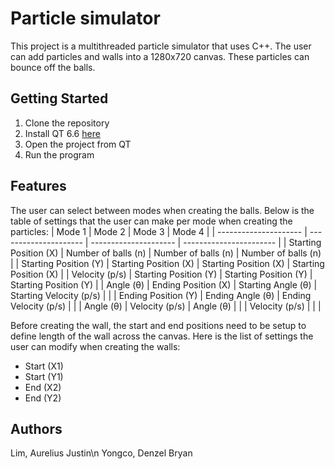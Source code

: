 # Particle simulator

This project is a multithreaded particle simulator that uses C++. The user can add particles and walls into a 1280x720 canvas. These particles can bounce off the balls.

## Getting Started
1. Clone the repository
2. Install QT 6.6 [here](https://www.qt.io/download-open-source)
3. Open the project from QT
4. Run the program


## Features
The user can select between modes when creating the balls. Below is the table of settings that the user can make per mode when creating the particles:
| Mode 1                | Mode 2                | Mode 3                | Mode 4                  |
| --------------------- | --------------------- | --------------------- | ----------------------- |
| Starting Position (X) | Number of balls (n)   | Number of balls (n)   | Number of balls (n)     |
| Starting Position (Y) | Starting Position (X) | Starting Position (X) | Starting Position (X)   |
| Velocity (p/s)        | Starting Position (Y) | Starting Position (Y) | Starting Position (Y)   |
| Angle (θ)             | Ending Position (X)   | Starting Angle (θ)    | Starting Velocity (p/s) |
|                       | Ending Position (Y)   | Ending Angle (θ)      | Ending Velocity (p/s)   |
|                       | Angle (θ)             | Velocity (p/s)        | Angle (θ)               |
|                       | Velocity (p/s)        |                       |                         |

Before creating the wall, the start and end positions need to be setup to define length of the wall across the canvas. Here is the list of settings the user can modify when creating the walls:

- Start (X1)
- Start (Y1)
- End (X2)
- End (Y2)

## Authors
Lim, Aurelius Justin\n
Yongco, Denzel Bryan
